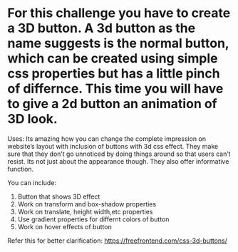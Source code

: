 # For this challenge you have to create a 3D button. A 3d button as the name suggests is the normal button, which can be created using simple css properties but has a little pinch of differnce. This time you will have to give a 2d button an animation of 3D look. 

Uses:
Its amazing how you can change the complete impression on website’s layout with inclusion of buttons with 3d css effect. They make sure that they don’t go unnoticed by doing things around so that users can’t resist. Its not just about the appearance though. They also offer informative function. 

You can include:
1. Button that shows 3D effect
2. Work on transform and box-shadow properties
3. Work on translate, height width,etc properties
4. Use gradient properties for differnt colors of button
5. Work on hover effects of button

Refer this for better clarification: https://freefrontend.com/css-3d-buttons/

